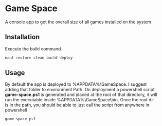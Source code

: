 # Game Space

A console app to get the overall size of all games installed on the system

## Installation

Execute the build command

```powershell
nant restore clean build deploy
```

## Usage

By default the app is deployed to %APPDATA%\GameSpace. I suggest adding that folder to environment Path. On deployment a powershell script **game-space.ps1** is generated and placed at the root of that directory, it will run the executable inside %APPDATA%\GameSpace\bin. Once the root dir is in the path, you should be able to just call the script from anywhere in powershell
```powershell
game-space.ps1
```

